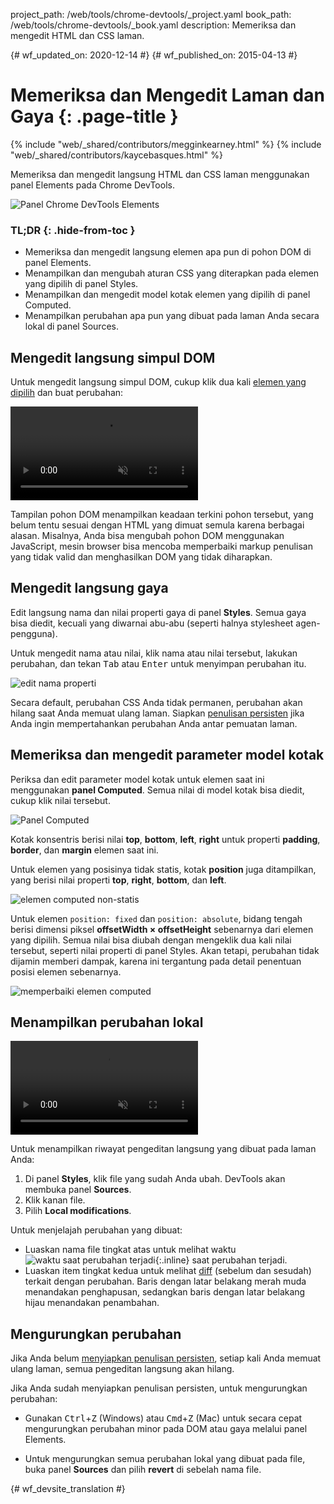 project_path: /web/tools/chrome-devtools/_project.yaml
book_path: /web/tools/chrome-devtools/_book.yaml
description: Memeriksa dan mengedit HTML dan CSS laman.

{# wf_updated_on: 2020-12-14 #}
{# wf_published_on: 2015-04-13 #}

# Memeriksa dan Mengedit Laman dan Gaya {: .page-title }

{% include "web/_shared/contributors/megginkearney.html" %}
{% include "web/_shared/contributors/kaycebasques.html" %}

Memeriksa dan mengedit langsung HTML dan CSS laman menggunakan panel Elements pada 
Chrome DevTools.

![Panel Chrome DevTools Elements](imgs/elements-panel.png)


### TL;DR {: .hide-from-toc }
- Memeriksa dan mengedit langsung elemen apa pun di pohon DOM di panel Elements.
- Menampilkan dan mengubah aturan CSS yang diterapkan pada elemen yang dipilih di panel Styles.
- Menampilkan dan mengedit model kotak elemen yang dipilih di panel Computed.
- Menampilkan perubahan apa pun yang dibuat pada laman Anda secara lokal di panel Sources.


## Mengedit langsung simpul DOM

Untuk mengedit langsung simpul DOM, cukup klik dua kali 
[elemen yang dipilih](#inspect-an-element) dan buat perubahan:

<video src="animations-img/edit-element-name.mp4" style="max-width:100%;"
       loop muted autoplay controls></video>

Tampilan pohon DOM menampilkan keadaan terkini pohon tersebut, yang belum tentu sesuai dengan 
HTML yang dimuat semula karena berbagai alasan. Misalnya, 
Anda bisa mengubah pohon DOM menggunakan JavaScript, mesin browser bisa mencoba 
memperbaiki markup penulisan yang tidak valid dan menghasilkan DOM yang tidak diharapkan.

## Mengedit langsung gaya

Edit langsung nama dan nilai properti gaya di panel **Styles**. Semua
gaya bisa diedit, kecuali yang diwarnai abu-abu (seperti halnya
stylesheet agen-pengguna).

Untuk mengedit nama atau nilai, klik nama atau nilai tersebut, lakukan perubahan, dan tekan
<kbd class="kbd">Tab</kbd> atau <kbd class="kbd">Enter</kbd> untuk menyimpan perubahan itu.

![edit nama properti](imgs/edit-property-name.png)

Secara default, perubahan CSS Anda tidak permanen, perubahan akan hilang saat 
Anda memuat ulang laman. Siapkan [penulisan 
persisten](/web/tools/setup/setup-workflow) jika Anda ingin mempertahankan 
perubahan Anda antar pemuatan laman. 

## Memeriksa dan mengedit parameter model kotak

Periksa dan edit parameter model kotak untuk elemen saat ini menggunakan 
**panel Computed**. Semua nilai di model kotak bisa diedit, cukup klik 
nilai tersebut.

![Panel Computed](imgs/computed-pane.png)

Kotak konsentris berisi nilai **top**, **bottom**, **left**, **right**
untuk properti **padding**, **border**, dan **margin**
elemen saat ini. 

Untuk elemen yang posisinya tidak statis, kotak **position** 
juga ditampilkan, yang berisi nilai properti **top**, 
**right**, **bottom**, dan **left**.

![elemen computed non-statis](imgs/computed-non-static.png)

Untuk elemen `position: fixed` dan `position: absolute`, bidang 
tengah berisi dimensi piksel **offsetWidth × offsetHeight** sebenarnya 
dari elemen yang dipilih. Semua nilai bisa diubah dengan mengeklik dua kali 
nilai tersebut, seperti nilai properti di panel Styles. Akan tetapi, perubahan tidak 
dijamin memberi dampak, karena ini tergantung pada detail penentuan posisi 
elemen sebenarnya.

![memperbaiki elemen computed](imgs/computed-fixed.png)

## Menampilkan perubahan lokal

<video src="animations-img/revisions.mp4" style="max-width:100%;"
       autoplay loop muted controls></video>

Untuk menampilkan riwayat pengeditan langsung yang dibuat pada laman Anda:

1. Di panel **Styles**, klik file yang sudah Anda ubah. DevTools
   akan membuka panel **Sources**.
1. Klik kanan file. 
1. Pilih **Local modifications**.

Untuk menjelajah perubahan yang dibuat:

* Luaskan nama file tingkat atas untuk melihat waktu 
  ![waktu saat perubahan terjadi](imgs/image_25.png){:.inline} 
  saat perubahan terjadi.
* Luaskan item tingkat kedua untuk melihat 
  [diff](https://en.wikipedia.org/wiki/Diff) (sebelum dan sesudah) 
  terkait dengan perubahan. Baris dengan latar belakang merah muda menandakan 
  penghapusan, sedangkan baris dengan latar belakang hijau menandakan penambahan.

## Mengurungkan perubahan

Jika Anda belum [menyiapkan penulisan persisten](/web/tools/setup/setup-workflow), 
setiap kali Anda memuat ulang laman, semua pengeditan langsung akan hilang.

Jika Anda sudah menyiapkan penulisan persisten, untuk mengurungkan perubahan:

* Gunakan <kbd class="kbd">Ctrl</kbd>+<kbd class="kbd">Z</kbd> (Windows) atau 
  <kbd class="kbd">Cmd</kbd>+<kbd class="kbd">Z</kbd> (Mac) untuk secara cepat mengurungkan 
  perubahan minor pada DOM atau gaya melalui panel Elements.

* Untuk mengurungkan semua perubahan lokal yang dibuat pada file, buka panel **Sources** 
  dan pilih **revert** di sebelah nama file.

[periksa]: /web/tools/chrome-devtools/debug/command-line/command-line-reference#inspect


{# wf_devsite_translation #}
